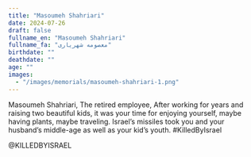 ```yaml
---
title: "Masoumeh Shahriari"
date: 2024-07-26
draft: false
fullname_en: "Masoumeh Shahriari"
fullname_fa: "معصومه شهریاری"
birthdate: ""
deathdate: ""
age: ""
images:
  - "/images/memorials/masoumeh-shahriari-1.png"
---
```


Masoumeh Shahriari, The retired employee, After working for years and raising two beautiful kids, it was your time for enjoying yourself, maybe having plants, maybe traveling. Israel’s missiles took you and your husband’s middle-age as well as your kid’s youth.
#KilledByIsrael

@KILLEDBYISRAEL